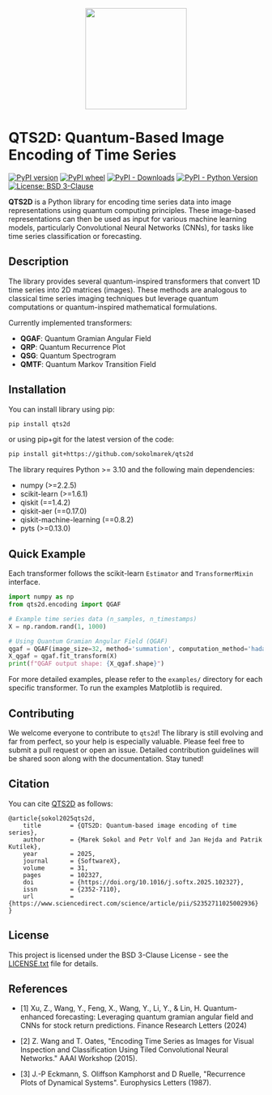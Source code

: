 <p align="center">
  <img width="200" height="200" src="https://i.postimg.cc/9Q6GyVZ2/qts2d-logo.png">
</p>

# QTS2D: Quantum-Based Image Encoding of Time Series

[![PyPI version](https://img.shields.io/pypi/v/qts2d)](https://pypi.python.org/pypi/qts2d)
[![PyPI wheel](https://img.shields.io/pypi/wheel/qts2d)](https://pypi.python.org/pypi/qts2d)
[![PyPI - Downloads](https://img.shields.io/pypi/dm/qts2d)](https://pypi.python.org/pypi/qts2d)
[![PyPI - Python Version](https://img.shields.io/pypi/pyversions/qts2d.svg)](https://pypi.python.org/pypi/qts2d)
[![License: BSD 3-Clause](https://img.shields.io/badge/License-BSD%203--Clause-blue.svg)](https://opensource.org/licenses/BSD-3-Clause)

**QTS2D** is a Python library for encoding time series data into image representations using quantum computing principles. These image-based representations can then be used as input for various machine learning models, particularly Convolutional Neural Networks (CNNs), for tasks like time series classification or forecasting.

## Description

The library provides several quantum-inspired transformers that convert 1D time series into 2D matrices (images). These methods are analogous to classical time series imaging techniques but leverage quantum computations or quantum-inspired mathematical formulations.

Currently implemented transformers:

*   **QGAF**: Quantum Gramian Angular Field
*   **QRP**: Quantum Recurrence Plot
*   **QSG**: Quantum Spectrogram
*   **QMTF**: Quantum Markov Transition Field

## Installation

You can install library using pip:

```bash
pip install qts2d
```

or using pip+git for the latest version of the code:

```bash
pip install git+https://github.com/sokolmarek/qts2d
```

The library requires Python >= 3.10 and the following main dependencies:

*   numpy (>=2.2.5)
*   scikit-learn (>=1.6.1)
*   qiskit (==1.4.2)
*   qiskit-aer (==0.17.0)
*   qiskit-machine-learning (==0.8.2)
*   pyts (>=0.13.0)

## Quick Example

Each transformer follows the scikit-learn `Estimator` and `TransformerMixin` interface.

```python
import numpy as np
from qts2d.encoding import QGAF

# Example time series data (n_samples, n_timestamps)
X = np.random.rand(1, 1000)

# Using Quantum Gramian Angular Field (QGAF)
qgaf = QGAF(image_size=32, method='summation', computation_method='hadamard', scaling='minmax')
X_qgaf = qgaf.fit_transform(X)
print(f"QGAF output shape: {X_qgaf.shape}")
```

For more detailed examples, please refer to the `examples/` directory for each specific transformer. To run the examples Matplotlib is required.

## Contributing
We welcome everyone to contribute to ```qts2d```! The library is still evolving and far from perfect, so your help is especially valuable. Please feel free to submit a pull request or open an issue. Detailed contribution guidelines will be shared soon along with the documentation. Stay tuned!

## Citation
You can cite [QTS2D](https://doi.org/10.1016/j.softx.2025.102327) as follows:
```
@article{sokol2025qts2d,
	title        = {QTS2D: Quantum-based image encoding of time series},
	author       = {Marek Sokol and Petr Volf and Jan Hejda and Patrik Kutílek},
	year         = 2025,
	journal      = {SoftwareX},
	volume       = 31,
	pages        = 102327,
	doi          = {https://doi.org/10.1016/j.softx.2025.102327},
	issn         = {2352-7110},
	url          = {https://www.sciencedirect.com/science/article/pii/S2352711025002936}
}
```

## License
This project is licensed under the BSD 3-Clause License - see the [LICENSE.txt](LICENSE.txt) file for details.

## References

* [1] Xu, Z., Wang, Y., Feng, X., Wang, Y., Li, Y., & Lin, H.
    Quantum-enhanced forecasting: Leveraging quantum gramian angular field 
    and CNNs for stock return predictions. Finance Research Letters (2024)

* [2] Z. Wang and T. Oates, "Encoding Time Series as Images for Visual
    Inspection and Classification Using Tiled Convolutional Neural
    Networks." AAAI Workshop (2015).

* [3] J.-P Eckmann, S. Oliffson Kamphorst and D Ruelle, "Recurrence
    Plots of Dynamical Systems". Europhysics Letters (1987).

